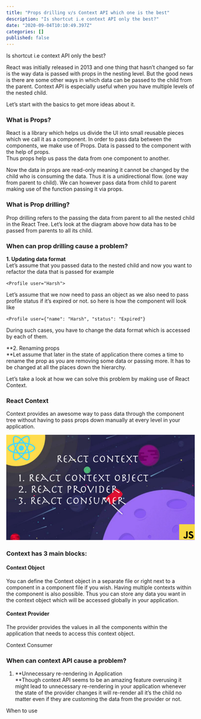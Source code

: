 ```yaml
---
title: "Props drilling v/s Context API which one is the best"
description: "Is shortcut i.e context API only the best?"
date: "2020-09-04T10:10:49.397Z"
categories: []
published: false
---
```


  

Is shortcut i.e context API only the best?

React was initially released in 2013 and one thing that hasn’t changed so far is the way data is passed with props in the nesting level. But the good news is there are some other ways in which data can be passed to the child from the parent. Context API is especially useful when you have multiple levels of the nested child. 

Let’s start with the basics to get more ideas about it. 

### What is Props?

React is a library which helps us divide the UI into small reusable pieces which we call it as a component. In order to pass data between the components, we make use of Props. Data is passed to the component with the help of props.   
Thus props help us pass the data from one component to another.

Now the data in props are read-only meaning it cannot be changed by the child who is consuming the data. Thus it is a unidirectional flow. (one way from parent to child). We can however pass data from child to parent making use of the function passing it via props. 

### What is Prop drilling?

Prop drilling refers to the passing the data from parent to all the nested child in the React Tree. Let’s look at the diagram above how data has to be passed from parents to all its child.

  

### When can prop drilling cause a problem?

**1\. Updating data format**  
Let’s assume that you passed data to the nested child and now you want to refactor the data that is passed for example 

```
<Profile user="Harsh">
```

Let’s assume that we now need to pass an object as we also need to pass profile status if it’s expired or not. so here is how the component will look like

```
<Profile user={"name": "Harsh", "status": "Expired"}
```

During such cases, you have to change the data format which is accessed by each of them.

**2\. Renaming props  
**Let assume that later in the state of application there comes a time to rename the prop as you are removing some data or passing more. It has to be changed at all the places down the hierarchy.

Let’s take a look at how we can solve this problem by making use of React Context.

### React Context

Context provides an awesome way to pass data through the component tree without having to pass props down manually at every level in your application.

![](./asset-1.png)

### Context has 3 main blocks:

#### Context Object

You can define the Context object in a separate file or right next to a component in a component file if you wish. Having multiple contexts within the component is also possible. Thus you can store any data you want in the context object which will be accessed globally in your application.

#### Context Provider

The provider provides the values in all the components within the application that needs to access this context object.

Context Consumer  
  

### When can context API cause a problem?

1.  **Unnecessary re-rendering in Application  
    **Though context API seems to be an amazing feature overusing it might lead to unnecessary re-rendering in your application whenever the state of the provider changes it will re-render all it’s the child no matter even if they are customing the data from the provider or not. 

  

When to use
